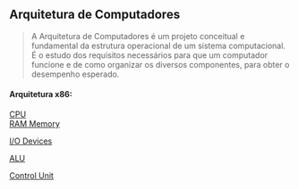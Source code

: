 Arquitetura de Computadores
----------------------------

>A Arquitetura de Computadores é um projeto conceitual e fundamental da estrutura operacional de um sistema computacional. É o estudo dos requisitos necessários para que um computador funcione e de como organizar os diversos componentes, para obter o desempenho esperado.


#### Arquitetura **x86**:

[CPU](01-CPU.md)</br>
[RAM Memory](02-RAM.md)

[I/O Devices](03-IO.md)

[ALU](04-ALU.md)

[Control Unit](05-ControlUnit.md)
